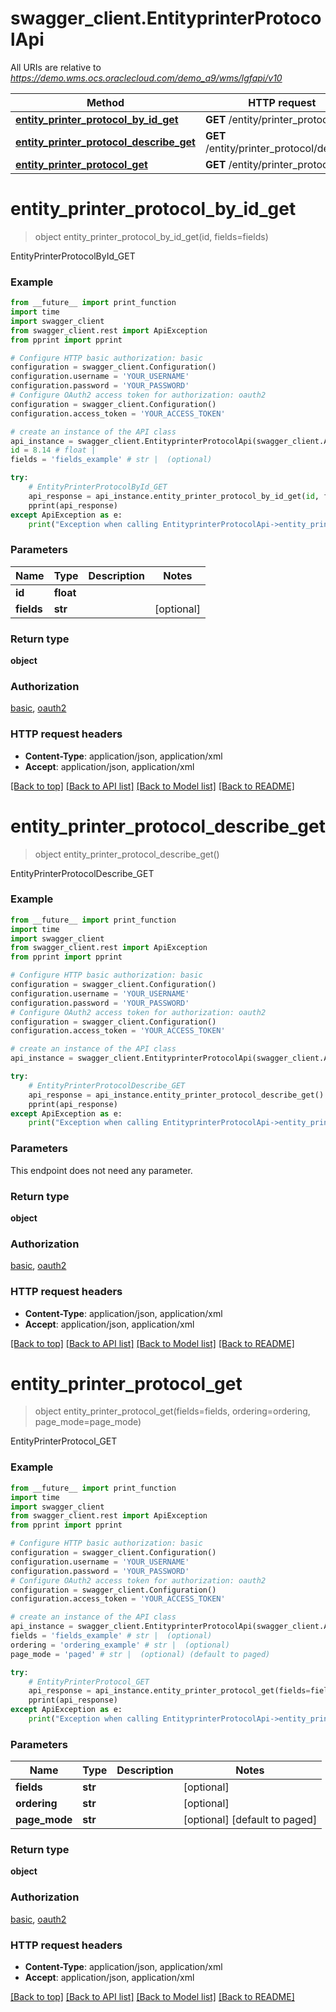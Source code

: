 # swagger_client.EntityprinterProtocolApi

All URIs are relative to *https://demo.wms.ocs.oraclecloud.com/demo_a9/wms/lgfapi/v10*

Method | HTTP request | Description
------------- | ------------- | -------------
[**entity_printer_protocol_by_id_get**](EntityprinterProtocolApi.md#entity_printer_protocol_by_id_get) | **GET** /entity/printer_protocol/{id} | EntityPrinterProtocolById_GET
[**entity_printer_protocol_describe_get**](EntityprinterProtocolApi.md#entity_printer_protocol_describe_get) | **GET** /entity/printer_protocol/describe | EntityPrinterProtocolDescribe_GET
[**entity_printer_protocol_get**](EntityprinterProtocolApi.md#entity_printer_protocol_get) | **GET** /entity/printer_protocol | EntityPrinterProtocol_GET


# **entity_printer_protocol_by_id_get**
> object entity_printer_protocol_by_id_get(id, fields=fields)

EntityPrinterProtocolById_GET



### Example
```python
from __future__ import print_function
import time
import swagger_client
from swagger_client.rest import ApiException
from pprint import pprint

# Configure HTTP basic authorization: basic
configuration = swagger_client.Configuration()
configuration.username = 'YOUR_USERNAME'
configuration.password = 'YOUR_PASSWORD'
# Configure OAuth2 access token for authorization: oauth2
configuration = swagger_client.Configuration()
configuration.access_token = 'YOUR_ACCESS_TOKEN'

# create an instance of the API class
api_instance = swagger_client.EntityprinterProtocolApi(swagger_client.ApiClient(configuration))
id = 8.14 # float | 
fields = 'fields_example' # str |  (optional)

try:
    # EntityPrinterProtocolById_GET
    api_response = api_instance.entity_printer_protocol_by_id_get(id, fields=fields)
    pprint(api_response)
except ApiException as e:
    print("Exception when calling EntityprinterProtocolApi->entity_printer_protocol_by_id_get: %s\n" % e)
```

### Parameters

Name | Type | Description  | Notes
------------- | ------------- | ------------- | -------------
 **id** | **float**|  | 
 **fields** | **str**|  | [optional] 

### Return type

**object**

### Authorization

[basic](../README.md#basic), [oauth2](../README.md#oauth2)

### HTTP request headers

 - **Content-Type**: application/json, application/xml
 - **Accept**: application/json, application/xml

[[Back to top]](#) [[Back to API list]](../README.md#documentation-for-api-endpoints) [[Back to Model list]](../README.md#documentation-for-models) [[Back to README]](../README.md)

# **entity_printer_protocol_describe_get**
> object entity_printer_protocol_describe_get()

EntityPrinterProtocolDescribe_GET



### Example
```python
from __future__ import print_function
import time
import swagger_client
from swagger_client.rest import ApiException
from pprint import pprint

# Configure HTTP basic authorization: basic
configuration = swagger_client.Configuration()
configuration.username = 'YOUR_USERNAME'
configuration.password = 'YOUR_PASSWORD'
# Configure OAuth2 access token for authorization: oauth2
configuration = swagger_client.Configuration()
configuration.access_token = 'YOUR_ACCESS_TOKEN'

# create an instance of the API class
api_instance = swagger_client.EntityprinterProtocolApi(swagger_client.ApiClient(configuration))

try:
    # EntityPrinterProtocolDescribe_GET
    api_response = api_instance.entity_printer_protocol_describe_get()
    pprint(api_response)
except ApiException as e:
    print("Exception when calling EntityprinterProtocolApi->entity_printer_protocol_describe_get: %s\n" % e)
```

### Parameters
This endpoint does not need any parameter.

### Return type

**object**

### Authorization

[basic](../README.md#basic), [oauth2](../README.md#oauth2)

### HTTP request headers

 - **Content-Type**: application/json, application/xml
 - **Accept**: application/json, application/xml

[[Back to top]](#) [[Back to API list]](../README.md#documentation-for-api-endpoints) [[Back to Model list]](../README.md#documentation-for-models) [[Back to README]](../README.md)

# **entity_printer_protocol_get**
> object entity_printer_protocol_get(fields=fields, ordering=ordering, page_mode=page_mode)

EntityPrinterProtocol_GET



### Example
```python
from __future__ import print_function
import time
import swagger_client
from swagger_client.rest import ApiException
from pprint import pprint

# Configure HTTP basic authorization: basic
configuration = swagger_client.Configuration()
configuration.username = 'YOUR_USERNAME'
configuration.password = 'YOUR_PASSWORD'
# Configure OAuth2 access token for authorization: oauth2
configuration = swagger_client.Configuration()
configuration.access_token = 'YOUR_ACCESS_TOKEN'

# create an instance of the API class
api_instance = swagger_client.EntityprinterProtocolApi(swagger_client.ApiClient(configuration))
fields = 'fields_example' # str |  (optional)
ordering = 'ordering_example' # str |  (optional)
page_mode = 'paged' # str |  (optional) (default to paged)

try:
    # EntityPrinterProtocol_GET
    api_response = api_instance.entity_printer_protocol_get(fields=fields, ordering=ordering, page_mode=page_mode)
    pprint(api_response)
except ApiException as e:
    print("Exception when calling EntityprinterProtocolApi->entity_printer_protocol_get: %s\n" % e)
```

### Parameters

Name | Type | Description  | Notes
------------- | ------------- | ------------- | -------------
 **fields** | **str**|  | [optional] 
 **ordering** | **str**|  | [optional] 
 **page_mode** | **str**|  | [optional] [default to paged]

### Return type

**object**

### Authorization

[basic](../README.md#basic), [oauth2](../README.md#oauth2)

### HTTP request headers

 - **Content-Type**: application/json, application/xml
 - **Accept**: application/json, application/xml

[[Back to top]](#) [[Back to API list]](../README.md#documentation-for-api-endpoints) [[Back to Model list]](../README.md#documentation-for-models) [[Back to README]](../README.md)


